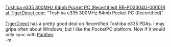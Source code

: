 <a href="http://www.tigerdirect.com/applications/searchtools/item-Details.asp?EdpNo=589555">Toshiba e335 300MHz 64mb Pocket PC (Recertified) RB-PD3304U-00001R at TigerDirect.com</a>: "Toshiba e335 300MHz 64mb Pocket PC (Recertified)"
<br />
<br /><a href="http://www.tigerdirect.com">TigerDirect</a> has a  pretty good deal on Recertified Toshiba e335 PDAs.  I may gripe often about Windows, but I like the PocketPC platform.  Now if it would only sync with <a href="http://www.apple.com/isync" target="viewer">Panther</a>.
<br />-m
<br />